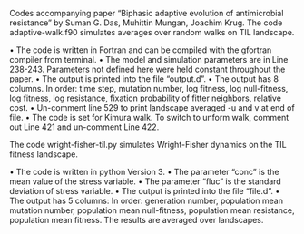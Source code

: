 Codes accompanying paper “Biphasic adaptive evolution of antimicrobial resistance” by Suman G. Das, Muhittin Mungan, Joachim Krug.
The code adaptive-walk.f90 simulates averages over random walks on TIL landscape.

•	The code is written in Fortran and can be compiled with the gfortran compiler from terminal. 
•	The model and simulation parameters are in Line 238-243. Parameters not defined here were held constant throughout the paper.
•	The output is printed into the file “output.d”. 
•	The output has 8 columns. In order: time step, mutation number, log fitness, log null-fitness, log fitness, log resistance, fixation probability of fitter neighbors, relative cost.
•	Un-comment line 529 to print landscape averaged -u and v at end of file. 
•	The code is set for Kimura walk. To switch to unform walk, comment out Line 421 and un-comment Line 422.

The code wright-fisher-til.py simulates Wright-Fisher dynamics on the TIL fitness landscape.


•	The code is written in python Version 3.
•	The parameter “conc” is the mean value of the stress variable.
•	The parameter “fluc” is the standard deviation of stress variable.
•	The output is printed into the file “file.d”. 
•	The output has 5 columns: In order: generation number, population mean mutation number, population mean null-fitness, population mean resistance, population mean fitness. The results are averaged over landscapes. 





